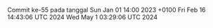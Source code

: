 Commit ke-55 pada tanggal Sun Jan 01 14:00 2023 +0100
Fri Feb 16 14:43:06 UTC 2024
Wed May  1 03:29:06 UTC 2024

